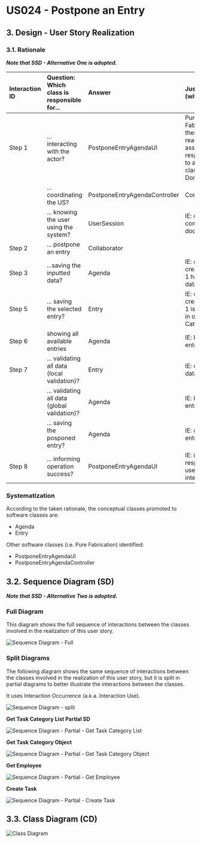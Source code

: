 # US024 - Postpone an Entry

## 3. Design - User Story Realization 

### 3.1. Rationale

_**Note that SSD - Alternative One is adopted.**_

| Interaction ID | Question: Which class is responsible for... | Answer               | Justification (with patterns)                                                                                 |
|:-------------  |:--------------------- |:---------------------|:--------------------------------------------------------------------------------------------------------------|
| Step 1  		 |	... interacting with the actor? | PostponeEntryAgendaUI         | Pure Fabrication: there is no reason to assign this responsibility to any existing class in the Domain Model. |
| 			  		 |	... coordinating the US? | PostponeEntryAgendaController | Controller                                                                                                    |
| 			  		 | ... knowing the user using the system?  | UserSession          | IE: cf. A&A component documentation.                                                                          |
| Step 2  		 |	... postpone an entry						 | Collaborator                     |                                                                                                               |
| Step 3  		 |	...saving the inputted data? | Agenda                 | IE: object created in step 1 has its own data.                                                                |
| Step 5  		 |	... saving the selected entry? | Entry                 | IE: object created in step 1 is classified in one Category.                                                   |
| Step 6  		 |		showing all available entries				 |   Agenda                   |  IE: knows all its entries.                                                                                                               |              
| Step 7  		 |	... validating all data (local validation)? | Entry                | IE: owns its data.                                                                                            | 
| 			  		 |	... validating all data (global validation)? | Agenda         | IE: knows all its entries.                                                                                      | 
| 			  		 |	... saving the posponed entry? | Agenda         | IE: owns all its entries.                                                                                       | 
| Step 8  		 |	... informing operation success?| PostponeEntryAgendaUI         | IE: is responsible for user interactions.                                                                     | 

### Systematization ##

According to the taken rationale, the conceptual classes promoted to software classes are: 

* Agenda
* Entry

Other software classes (i.e. Pure Fabrication) identified: 

* PostponeEntryAgendaUI  
* PostponeEntryAgendaController


## 3.2. Sequence Diagram (SD)

_**Note that SSD - Alternative Two is adopted.**_

### Full Diagram

This diagram shows the full sequence of interactions between the classes involved in the realization of this user story.

![Sequence Diagram - Full](svg/us024-sequence-diagram-full.svg)

### Split Diagrams

The following diagram shows the same sequence of interactions between the classes involved in the realization of this user story, but it is split in partial diagrams to better illustrate the interactions between the classes.

It uses Interaction Occurrence (a.k.a. Interaction Use).

![Sequence Diagram - split](svg/us024-sequence-diagram-split.svg)

**Get Task Category List Partial SD**

![Sequence Diagram - Partial - Get Task Category List](svg/us006-sequence-diagram-partial-get-task-category-list.svg)

**Get Task Category Object**

![Sequence Diagram - Partial - Get Task Category Object](svg/us006-sequence-diagram-partial-get-task-category.svg)

**Get Employee**

![Sequence Diagram - Partial - Get Employee](svg/us006-sequence-diagram-partial-get-employee.svg)

**Create Task**

![Sequence Diagram - Partial - Create Task](svg/us024-sequence-diagram-partial-postpone-entry.svg)

## 3.3. Class Diagram (CD)

![Class Diagram](svg/us024-class-diagram.svg)
